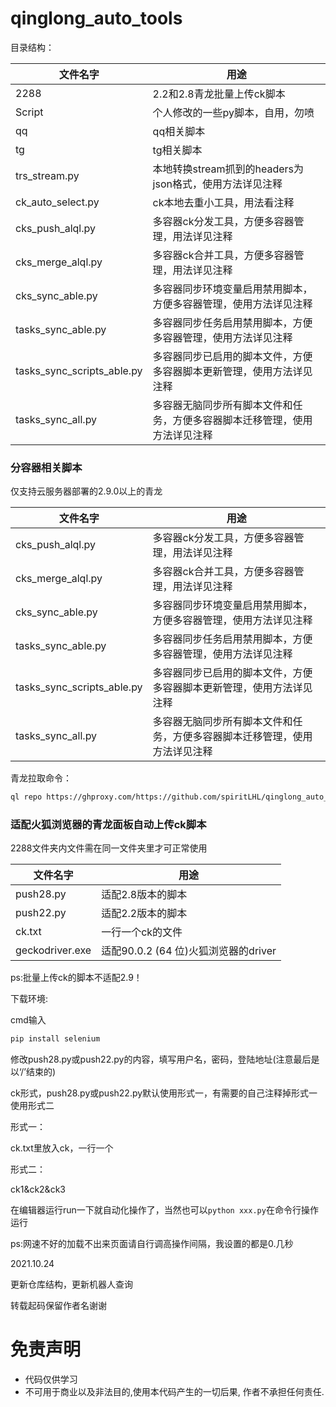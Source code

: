 # qinglong_auto_tools


目录结构：

| 文件名字 | 用途 |
|  ----  | ----  |
| 2288 | 2.2和2.8青龙批量上传ck脚本 |
| Script | 个人修改的一些py脚本，自用，勿喷 |
| qq | qq相关脚本 |
| tg | tg相关脚本 |
| trs_stream.py | 本地转换stream抓到的headers为json格式，使用方法详见注释 |
| ck_auto_select.py | ck本地去重小工具，用法看注释 |  
| cks_push_alql.py | 多容器ck分发工具，方便多容器管理，用法详见注释 |
| cks_merge_alql.py | 多容器ck合并工具，方便多容器管理，用法详见注释 |
| cks_sync_able.py | 多容器同步环境变量启用禁用脚本，方便多容器管理，使用方法详见注释 |
| tasks_sync_able.py | 多容器同步任务启用禁用脚本，方便多容器管理，使用方法详见注释 |
| tasks_sync_scripts_able.py | 多容器同步已启用的脚本文件，方便多容器脚本更新管理，使用方法详见注释 |
| tasks_sync_all.py | 多容器无脑同步所有脚本文件和任务，方便多容器脚本迁移管理，使用方法详见注释 |

### 分容器相关脚本 

仅支持云服务器部署的2.9.0以上的青龙

| 文件名字 | 用途 |
|  ----  | ----  |
| cks_push_alql.py | 多容器ck分发工具，方便多容器管理，用法详见注释 |
| cks_merge_alql.py | 多容器ck合并工具，方便多容器管理，用法详见注释 |
| cks_sync_able.py | 多容器同步环境变量启用禁用脚本，方便多容器管理，使用方法详见注释 |
| tasks_sync_able.py | 多容器同步任务启用禁用脚本，方便多容器管理，使用方法详见注释 |
| tasks_sync_scripts_able.py | 多容器同步已启用的脚本文件，方便多容器脚本更新管理，使用方法详见注释 |
| tasks_sync_all.py | 多容器无脑同步所有脚本文件和任务，方便多容器脚本迁移管理，使用方法详见注释 |

青龙拉取命令：

```bash
ql repo https://ghproxy.com/https://github.com/spiritLHL/qinglong_auto_tools.git "tasks_|cks_"
```

### 适配火狐浏览器的青龙面板自动上传ck脚本

2288文件夹内文件需在同一文件夹里才可正常使用

| 文件名字 | 用途 |
|  ----  | ----  |
| push28.py | 适配2.8版本的脚本 |  
| push22.py | 适配2.2版本的脚本 |  
| ck.txt | 一行一个ck的文件 |   
| geckodriver.exe | 适配90.0.2 (64 位)火狐浏览器的driver |   

ps:批量上传ck的脚本不适配2.9！

下载环境:

cmd输入

```bash
pip install selenium
```

修改push28.py或push22.py的内容，填写用户名，密码，登陆地址(注意最后是以‘/’结束的)

ck形式，push28.py或push22.py默认使用形式一，有需要的自己注释掉形式一使用形式二

形式一：

ck.txt里放入ck，一行一个

形式二：

ck1&ck2&ck3

在编辑器运行run一下就自动化操作了，当然也可以```python xxx.py```在命令行操作运行

ps:网速不好的加载不出来页面请自行调高操作间隔，我设置的都是0.几秒

2021.10.24

更新仓库结构，更新机器人查询

转载起码保留作者名谢谢


# 免责声明

* 代码仅供学习
* 不可用于商业以及非法目的,使用本代码产生的一切后果, 作者不承担任何责任.
